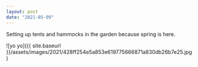 ```yaml
---
layout: post
date: "2021-05-09"
---
```


Setting up tents and hammocks in the garden because spring is here.

![yo yo]({{ site.baseurl }}/assets/images/2021/428ff254e5a853e619775666871a830db26b7e25.jpg)
